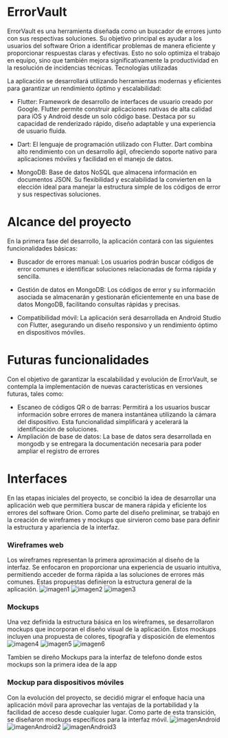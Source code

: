# ErrorVault

ErrorVault es una herramienta diseñada como un buscador de errores junto con sus respectivas soluciones. Su objetivo principal es ayudar a los usuarios del software Orion a identificar problemas de manera eficiente y proporcionar respuestas claras y efectivas. Esto no solo optimiza el trabajo en equipo, sino que también mejora significativamente la productividad en la resolución de incidencias técnicas.
Tecnologías utilizadas

La aplicación se desarrollará utilizando herramientas modernas y eficientes para garantizar un rendimiento óptimo y escalabilidad:

* Flutter: Framework de desarrollo de interfaces de usuario creado por Google. Flutter permite construir aplicaciones nativas de alta calidad para iOS y Android desde un solo código base. Destaca por su capacidad de renderizado rápido, diseño adaptable y una experiencia de usuario fluida.

* Dart: El lenguaje de programación utilizado con Flutter. Dart combina alto rendimiento con un desarrollo ágil, ofreciendo soporte nativo para aplicaciones móviles y facilidad en el manejo de datos.

* MongoDB: Base de datos NoSQL que almacena información en documentos JSON. Su flexibilidad y escalabilidad la convierten en la elección ideal para manejar la estructura simple de los códigos de error y sus respectivas soluciones.

# Alcance del proyecto

En la primera fase del desarrollo, la aplicación contará con las siguientes funcionalidades básicas:

* Buscador de errores manual: Los usuarios podrán buscar códigos de error comunes e identificar soluciones relacionadas de forma rápida y sencilla.

* Gestión de datos en MongoDB: Los códigos de error y su información asociada se almacenarán y gestionarán eficientemente en una base de datos MongoDB, facilitando consultas rápidas y precisas.

* Compatibilidad móvil: La aplicación será desarrollada en Android Studio con Flutter, asegurando un diseño responsivo y un rendimiento óptimo en dispositivos móviles.

# Futuras funcionalidades

Con el objetivo de garantizar la escalabilidad y evolución de ErrorVault, se contempla la implementación de nuevas características en versiones futuras, tales como:

* Escaneo de códigos QR o de barras: Permitirá a los usuarios buscar información sobre errores de manera instantánea utilizando la cámara del dispositivo. Esta funcionalidad simplificará y acelerará la identificación de soluciones.
* Ampliación de base de datos: La base de datos sera desarrollada en mongodb y se entregara la documentación necesaria para poder ampliar el registro de errores

# Interfaces 
En las etapas iniciales del proyecto, se concibió la idea de desarrollar una aplicación web que permitiera buscar de manera rápida y eficiente los errores del software Orion. Como parte del diseño preliminar, se trabajó en la creación de wireframes y mockups que sirvieron como base para definir la estructura y apariencia de la interfaz.
### Wireframes web 
Los wireframes representan la primera aproximación al diseño de la interfaz. Se enfocaron en proporcionar una experiencia de usuario intuitiva, permitiendo acceder de forma rápida a las soluciones de errores más comunes. Estas propuestas definieron la estructura general de la aplicación.
![imagen1](https://github.com/iancicarelli/ErrorVault/blob/main/Mockups/ERRORVAULS-1.png)
![imagen2](https://github.com/iancicarelli/ErrorVault/blob/main/Mockups/ERRORVAULS-2.png)
![imagen3](https://github.com/iancicarelli/ErrorVault/blob/main/Mockups/ERRORVAULS-3.png)

### Mockups 
Una vez definida la estructura básica en los wireframes, se desarrollaron mockups que incorporan el diseño visual de la aplicación. Estos mockups incluyen una propuesta de colores, tipografía y disposición de elementos
![imagen4](https://github.com/iancicarelli/ErrorVault/blob/main/Mockups/ERRORVAULS-4.png)
![imagen5](https://github.com/iancicarelli/ErrorVault/blob/main/Mockups/ERRORVAULS-5.png)
![imagen6](https://github.com/iancicarelli/ErrorVault/blob/main/Mockups/ERRORVAULS-6.png)

Tambien se direño Mockups para la interfaz de telefono donde estos mockups son la primera idea de la app 

### Mockup para dispositivos móviles
Con la evolución del proyecto, se decidió migrar el enfoque hacia una aplicación móvil para aprovechar las ventajas de la portabilidad y la facilidad de acceso desde cualquier lugar. Como parte de esta transición, se diseñaron mockups específicos para la interfaz móvil.
![imagenAndroid](https://github.com/iancicarelli/ErrorVault/blob/main/Mockups/Android%20Compact%20-%201.png)
![imagenAndroid2](https://github.com/iancicarelli/ErrorVault/blob/main/Mockups/Android%20Compact%20-%202.png)
![imagenAndroid3](https://github.com/iancicarelli/ErrorVault/blob/main/Mockups/Android%20Compact%20-%203.png)
